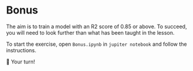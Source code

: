 # Bonus

The aim is to train a model with an R2 score of 0.85 or above. To succeed, you will need to look further than what has been taught in the lesson. 

To start the exercise, open `Bonus.ipynb` in `jupiter notebook` and follow the instructions.

🚀 Your turn!